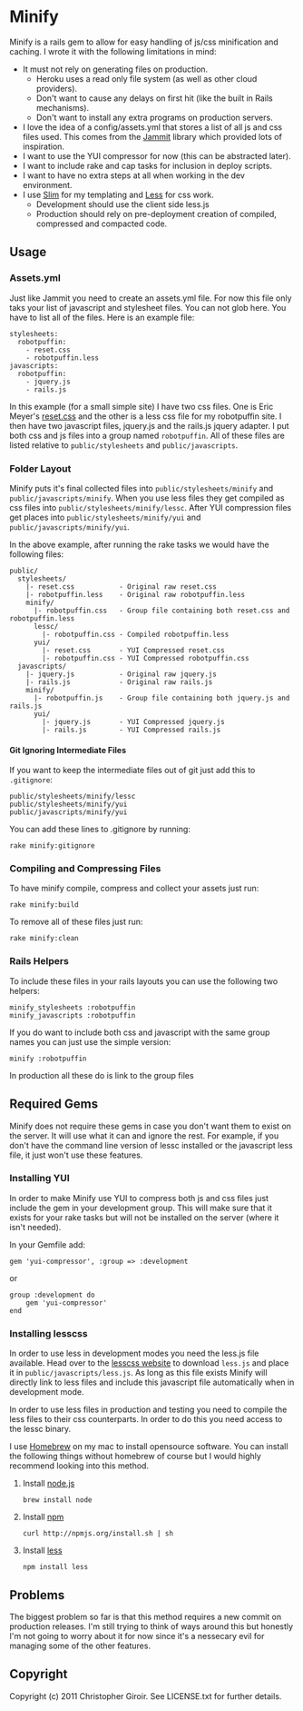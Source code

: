 # Minify

Minify is a rails gem to allow for easy handling of js/css minification and
caching. I wrote it with the following limitations in mind:

* It must not rely on generating files on production.
  * Heroku uses a read only file system (as well as other cloud providers).
  * Don't want to cause any delays on first hit (like the built in Rails mechanisms).
  * Don't want to install any extra programs on production servers.
* I love the idea of a config/assets.yml that stores a list of all js and css
  files used. This comes from the
  [Jammit](http://documentcloud.github.com/jammit/) library which provided lots
  of inspiration.
* I want to use the YUI compressor for now (this can be abstracted later).
* I want to include rake and cap tasks for inclusion in deploy scripts.
* I want to have no extra steps at all when working in the dev environment.
* I use [Slim](http://slim-lang.com/) for my templating and
  [Less](http://lesscss.org/) for css work.
  * Development should use the client side less.js
  * Production should rely on pre-deployment creation of compiled, compressed
    and compacted code.

## Usage

### Assets.yml

Just like Jammit you need to create an assets.yml file. For now this file only
taks your list of javascript and stylesheet files. You can not glob here. You
have to list all of the files. Here is an example file:

    stylesheets:
      robotpuffin:
        - reset.css
        - robotpuffin.less
    javascripts:
      robotpuffin:
        - jquery.js
        - rails.js

In this example (for a small simple site) I have two css files. One is Eric
Meyer's [reset.css](http://meyerweb.com/eric/tools/css/reset/) and the other is
a less css file for my robotpuffin site. I then have two javascript files,
jquery.js and the rails.js jquery adapter. I put both css and js files into a
group named `robotpuffin`. All of these files are listed relative to
`public/stylesheets` and `public/javascripts`.

### Folder Layout

Minify puts it's final collected files into `public/stylesheets/minify` and
`public/javascripts/minify`. When you use less files they get compiled as css
files into `public/stylesheets/minify/lessc`. After YUI compression files get
places into `public/stylesheets/minify/yui` and `public/javascripts/minify/yui`.

In the above example, after running the rake tasks we would have the following
files:

    public/
      stylesheets/
        |- reset.css           - Original raw reset.css
        |- robotpuffin.less    - Original raw robotpuffin.less
        minify/
          |- robotpuffin.css   - Group file containing both reset.css and robotpuffin.less
          lessc/
            |- robotpuffin.css - Compiled robotpuffin.less
          yui/
            |- reset.css       - YUI Compressed reset.css
            |- robotpuffin.css - YUI Compressed robotpuffin.css
      javascripts/
        |- jquery.js           - Original raw jquery.js
        |- rails.js            - Original raw rails.js
        minify/
          |- robotpuffin.js    - Group file containing both jquery.js and rails.js
          yui/
            |- jquery.js       - YUI Compressed jquery.js
            |- rails.js        - YUI Compressed rails.js

#### Git Ignoring Intermediate Files

If you want to keep the intermediate files out of git just add this to
`.gitignore`:

    public/stylesheets/minify/lessc
    public/stylesheets/minify/yui
    public/javascripts/minify/yui

You can add these lines to .gitignore by running:

    rake minify:gitignore

### Compiling and Compressing Files

To have minify compile, compress and collect your assets just run:

    rake minify:build

To remove all of these files just run:

    rake minify:clean

### Rails Helpers

To include these files in your rails layouts you can use the following two
helpers:

    minify_stylesheets :robotpuffin
    minify_javascripts :robotpuffin

If you do want to include both css and javascript with the same group names you
can just use the simple version:

    minify :robotpuffin

In production all these do is link to the group files

## Required Gems

Minify does not require these gems in case you don't want them to exist on the
server. It will use what it can and ignore the rest. For example, if you don't
have the command line version of lessc installed or the javascript less file,
it just won't use these features.

### Installing YUI

In order to make Minify use YUI to compress both js and css files just include
the gem in your development group. This will make sure that it exists for your
rake tasks but will not be installed on the server (where it isn't needed).

In your Gemfile add:

    gem 'yui-compressor', :group => :development

or

    group :development do
        gem 'yui-compressor'
    end

### Installing lesscss

In order to use less in development modes you need the less.js file available.
Head over to the [lesscss website](http://lesscss.org/) to download `less.js`
and place it in `public/javascripts/less.js`. As long as this file exists
Minify will directly link to less files and include this javascript file
automatically when in development mode.

In order to use less files in production and testing you need to compile the
less files to their css counterparts. In order to do this you need access to
the lessc binary.

I use [Homebrew](http://mxcl.github.com/homebrew/) on my mac
to install opensource software. You can install the following things without
homebrew of course but I would highly recommend looking into this method.

1. Install [node.js](http://nodejs.org/)

    `brew install node`

2. Install [npm](http://npmjs.org/)

    `curl http://npmjs.org/install.sh | sh`

3. Install [less](http://lesscss.org/)

    `npm install less`

## Problems

The biggest problem so far is that this method requires a new commit on
production releases. I'm still trying to think of ways around this but honestly
I'm not going to worry about it for now since it's a nessecary evil for
managing some of the other features.

## Copyright
 
Copyright (c) 2011 Christopher Giroir. See LICENSE.txt for further details.
